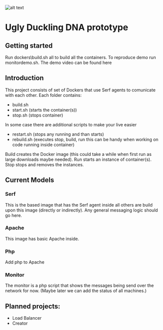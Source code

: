![alt text](http://uglyduckling.nl/email/maillogo.jpg "http://uglyduckling.nl")

# Ugly Duckling DNA prototype

## Getting started

Run dockers\build.sh all to build all the containers. To reproduce demo run monitordemo.sh. The demo video
can be found here

## Introduction

This project consists of set of Dockers that use Serf agents to comunicate with each other.
Each folder contains:

 - build.sh
 - start.sh (starts the container(s))
 - stop.sh (stops container) 

In some case there are additional scripts to make your live easier
 - restart.sh (stops any running and than starts)
 - rebuild.sh (executes stop, build, run  this can be handy when working 
 on code running inside container)

Build creates the Docker image (this could take a while when first run as large downloads
maybe needed). Run starts an instance of container(s). Stop stops and removes the instances.

## Current Models

### Serf
This is the based image that has the Serf agent inside all others are build upon this 
image (directly or indirectly). Any general messaging logic should go here.

### Apache
This image has basic Apache inside.

### Php
Add php to Apache

### Monitor
 The monitor is a php script that shows the messages being send over the network for now. 
 (Maybe later we can add the status of all machines.)

## Planned projects:
 - Load Balancer
 - Creator